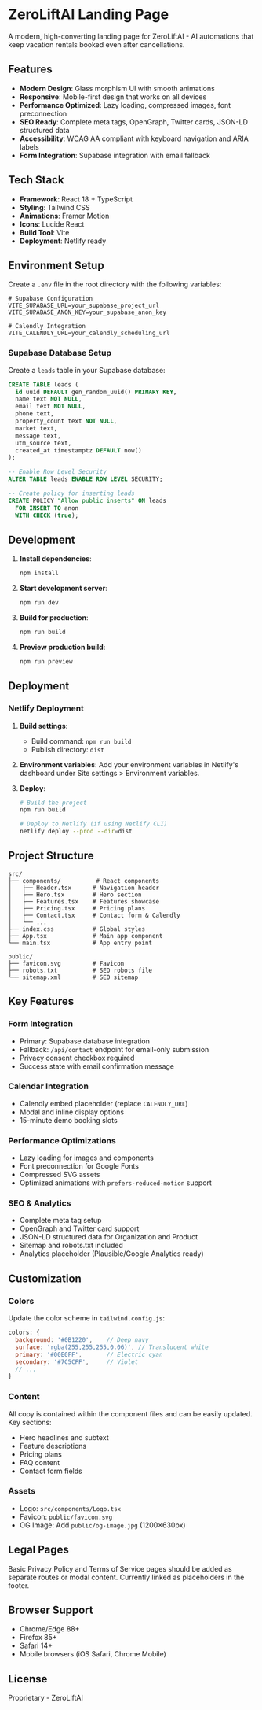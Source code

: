 # ZeroLiftAI Landing Page

A modern, high-converting landing page for ZeroLiftAI - AI automations that keep vacation rentals booked even after cancellations.

## Features

- **Modern Design**: Glass morphism UI with smooth animations
- **Responsive**: Mobile-first design that works on all devices
- **Performance Optimized**: Lazy loading, compressed images, font preconnection
- **SEO Ready**: Complete meta tags, OpenGraph, Twitter cards, JSON-LD structured data
- **Accessibility**: WCAG AA compliant with keyboard navigation and ARIA labels
- **Form Integration**: Supabase integration with email fallback

## Tech Stack

- **Framework**: React 18 + TypeScript
- **Styling**: Tailwind CSS
- **Animations**: Framer Motion
- **Icons**: Lucide React
- **Build Tool**: Vite
- **Deployment**: Netlify ready

## Environment Setup

Create a `.env` file in the root directory with the following variables:

```env
# Supabase Configuration
VITE_SUPABASE_URL=your_supabase_project_url
VITE_SUPABASE_ANON_KEY=your_supabase_anon_key

# Calendly Integration
VITE_CALENDLY_URL=your_calendly_scheduling_url
```

### Supabase Database Setup

Create a `leads` table in your Supabase database:

```sql
CREATE TABLE leads (
  id uuid DEFAULT gen_random_uuid() PRIMARY KEY,
  name text NOT NULL,
  email text NOT NULL,
  phone text,
  property_count text NOT NULL,
  market text,
  message text,
  utm_source text,
  created_at timestamptz DEFAULT now()
);

-- Enable Row Level Security
ALTER TABLE leads ENABLE ROW LEVEL SECURITY;

-- Create policy for inserting leads
CREATE POLICY "Allow public inserts" ON leads
  FOR INSERT TO anon
  WITH CHECK (true);
```

## Development

1. **Install dependencies**:
   ```bash
   npm install
   ```

2. **Start development server**:
   ```bash
   npm run dev
   ```

3. **Build for production**:
   ```bash
   npm run build
   ```

4. **Preview production build**:
   ```bash
   npm run preview
   ```

## Deployment

### Netlify Deployment

1. **Build settings**:
   - Build command: `npm run build`
   - Publish directory: `dist`

2. **Environment variables**:
   Add your environment variables in Netlify's dashboard under Site settings > Environment variables.

3. **Deploy**:
   ```bash
   # Build the project
   npm run build
   
   # Deploy to Netlify (if using Netlify CLI)
   netlify deploy --prod --dir=dist
   ```

## Project Structure

```
src/
├── components/          # React components
│   ├── Header.tsx      # Navigation header
│   ├── Hero.tsx        # Hero section
│   ├── Features.tsx    # Features showcase
│   ├── Pricing.tsx     # Pricing plans
│   ├── Contact.tsx     # Contact form & Calendly
│   └── ...
├── index.css           # Global styles
├── App.tsx             # Main app component
└── main.tsx            # App entry point

public/
├── favicon.svg         # Favicon
├── robots.txt          # SEO robots file
└── sitemap.xml         # SEO sitemap
```

## Key Features

### Form Integration
- Primary: Supabase database integration
- Fallback: `/api/contact` endpoint for email-only submission
- Privacy consent checkbox required
- Success state with email confirmation message

### Calendar Integration
- Calendly embed placeholder (replace `CALENDLY_URL`)
- Modal and inline display options
- 15-minute demo booking slots

### Performance Optimizations
- Lazy loading for images and components
- Font preconnection for Google Fonts
- Compressed SVG assets
- Optimized animations with `prefers-reduced-motion` support

### SEO & Analytics
- Complete meta tag setup
- OpenGraph and Twitter card support
- JSON-LD structured data for Organization and Product
- Sitemap and robots.txt included
- Analytics placeholder (Plausible/Google Analytics ready)

## Customization

### Colors
Update the color scheme in `tailwind.config.js`:

```js
colors: {
  background: '#0B1220',    // Deep navy
  surface: 'rgba(255,255,255,0.06)', // Translucent white
  primary: '#00E0FF',       // Electric cyan
  secondary: '#7C5CFF',     // Violet
  // ...
}
```

### Content
All copy is contained within the component files and can be easily updated. Key sections:
- Hero headlines and subtext
- Feature descriptions
- Pricing plans
- FAQ content
- Contact form fields

### Assets
- Logo: `src/components/Logo.tsx`
- Favicon: `public/favicon.svg`
- OG Image: Add `public/og-image.jpg` (1200×630px)

## Legal Pages

Basic Privacy Policy and Terms of Service pages should be added as separate routes or modal content. Currently linked as placeholders in the footer.

## Browser Support

- Chrome/Edge 88+
- Firefox 85+
- Safari 14+
- Mobile browsers (iOS Safari, Chrome Mobile)

## License

Proprietary - ZeroLiftAI